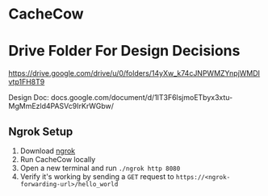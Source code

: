 # CacheCow

# Drive Folder For Design Decisions
https://drive.google.com/drive/u/0/folders/14yXw_k74cJNPWMZYnpjWMDIvtp1FH8T9

Design Doc: docs.google.com/document/d/1lT3F6lsjmoETbyx3xtu-MgMmEzld4PASVc9IrKrWGbw/

## Ngrok Setup
1. Download [ngrok](https://ngrok.com/download)
2. Run CacheCow locally
3. Open a new terminal and run ```./ngrok http 8080```
4. Verify it's working by sending a ```GET``` request to ```https://<ngrok-forwarding-url>/hello_world```

